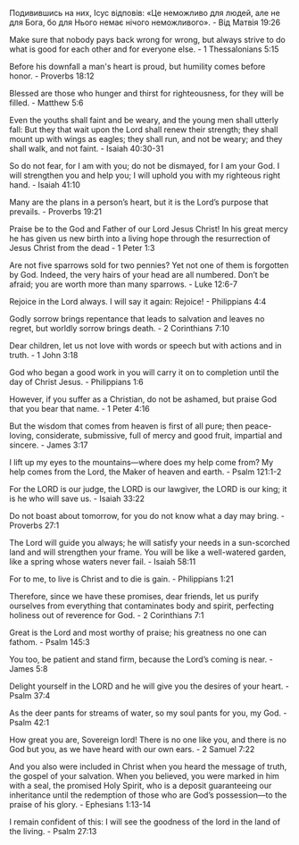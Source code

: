 Подивившись на них, Ісус відповів: «Це неможливо для людей, але не для Бога, бо для Нього немає нічого неможливого». - Від Матвія 19:26

Make sure that nobody pays back wrong for wrong, but always strive to do what is good for each other and for everyone else. - 1 Thessalonians 5:15

Before his downfall a man's heart is proud, but humility comes before honor. - Proverbs 18:12

Blessed are those who hunger and thirst for righteousness, for they will be filled. - Matthew 5:6

Even the youths shall faint and be weary, and the young men shall utterly fall: But they that wait upon the Lord shall renew their strength; they shall mount up with wings as eagles; they shall run, and not be weary; and they shall walk, and not faint. - Isaiah 40:30-31

So do not fear, for I am with you; do not be dismayed, for I am your God. I will strengthen you and help you; I will uphold you with my righteous right hand. - Isaiah 41:10

Many are the plans in a person’s heart, but it is the Lord’s purpose that prevails. - Proverbs 19:21

Praise be to the God and Father of our Lord Jesus Christ! In his great mercy he has given us new birth into a living hope through the resurrection of Jesus Christ from the dead - 1 Peter 1:3

Are not five sparrows sold for two pennies? Yet not one of them is forgotten by God. Indeed, the very hairs of your head are all numbered. Don’t be afraid; you are worth more than many sparrows. - Luke 12:6-7

Rejoice in the Lord always. I will say it again: Rejoice! - Philippians 4:4

Godly sorrow brings repentance that leads to salvation and leaves no regret, but worldly sorrow brings death. - 2 Corinthians 7:10

Dear children, let us not love with words or speech but with actions and in truth. - 1 John 3:18

God who began a good work in you will carry it on to completion until the day of Christ Jesus. - Philippians 1:6

However, if you suffer as a Christian, do not be ashamed, but praise God that you bear that name. - 1 Peter 4:16

But the wisdom that comes from heaven is first of all pure; then peace-loving, considerate, submissive, full of mercy and good fruit, impartial and sincere. - James 3:17

I lift up my eyes to the mountains—where does my help come from? My help comes from the Lord, the Maker of heaven and earth. - Psalm 121:1-2

For the LORD is our judge, the LORD is our lawgiver, the LORD is our king; it is he who will save us. - Isaiah 33:22

Do not boast about tomorrow, for you do not know what a day may bring. - Proverbs 27:1

The Lord will guide you always; he will satisfy your needs in a sun-scorched land and will strengthen your frame. You will be like a well-watered garden, like a spring whose waters never fail. - Isaiah 58:11

For to me, to live is Christ and to die is gain. - Philippians 1:21

Therefore, since we have these promises, dear friends, let us purify ourselves from everything that contaminates body and spirit, perfecting holiness out of reverence for God. - 2 Corinthians 7:1

Great is the Lord and most worthy of praise; his greatness no one can fathom. - Psalm 145:3

You too, be patient and stand firm, because the Lord’s coming is near. - James 5:8

Delight yourself in the LORD and he will give you the desires of your heart. - Psalm 37:4

As the deer pants for streams of water, so my soul pants for you, my God. - Psalm 42:1

How great you are, Sovereign lord! There is no one like you, and there is no God but you, as we have heard with our own ears. - 2 Samuel 7:22

And you also were included in Christ when you heard the message of truth, the gospel of your salvation. When you believed, you were marked in him with a seal, the promised Holy Spirit, who is a deposit guaranteeing our inheritance until the redemption of those who are God’s possession—to the praise of his glory. - Ephesians 1:13-14

I remain confident of this: I will see the goodness of the lord in the land of the living. - Psalm 27:13 


